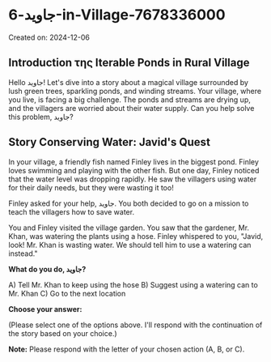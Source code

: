# جاوید-6-in-Village-7678336000

Created on: 2024-12-06

**Introduction**
 της Iterable Ponds in Rural Village
------------------------------------

Hello جاوید! Let's dive into a story about a magical village surrounded by lush green trees, sparkling ponds, and winding streams. Your village, where you live, is facing a big challenge. The ponds and streams are drying up, and the villagers are worried about their water supply. Can you help solve this problem, جاوید?

**Story**
Conserving Water: Javid's Quest
-----------------------------

In your village, a friendly fish named Finley lives in the biggest pond. Finley loves swimming and playing with the other fish. But one day, Finley noticed that the water level was dropping rapidly. He saw the villagers using water for their daily needs, but they were wasting it too!

Finley asked for your help, جاوید. You both decided to go on a mission to teach the villagers how to save water.

You and Finley visited the village garden. You saw that the gardener, Mr. Khan, was watering the plants using a hose. Finley whispered to you, "Javid, look! Mr. Khan is wasting water. We should tell him to use a watering can instead."

**What do you do, جاوید?**

A) Tell Mr. Khan to keep using the hose
B) Suggest using a watering can to Mr. Khan
C) Go to the next location

**Choose your answer:**

(Please select one of the options above. I'll respond with the continuation of the story based on your choice.)

**Note:** Please respond with the letter of your chosen action (A, B, or C).